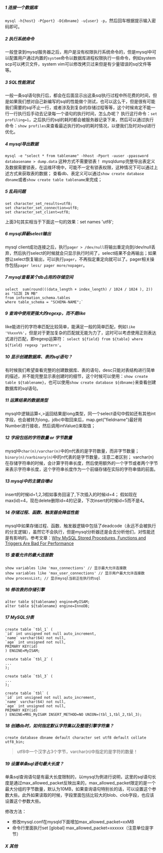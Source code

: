 ##### 1 连接一个数据库
```mysql -h{host} -P{port} -D{dbname} -u{user} -p```，然后回车根据提示输入密码即可。
##### 2 执行系统命令
一般登录到mysql服务器之后，用户是没有权限执行系统命令的，但是mysql中可以配置用户通过内置的```system```命令以数据库进程权限执行一些命令，例如system scp可以拷贝文件，system vim可以修改拷贝过来但是有少量错误的sql文件等等。
##### 3 SQL性能测试
一般一条sql语句执行后，都会在后面显示出这条sql执行过程中所花费的时间，但是如果我们想对自己新编写的sql的性能做个测试，也可以这么干，但是很有可能我们需要的sql不止一行，或者涉及到复杂的存储过程等等，这个时候肯定不能一行一行执行后手动去记录每一个语句的执行时间，怎么办呢？
执行这行命令：```set profiling=1```，之后执行的sql的耗时都会被服务器记录下来，然后可以通过执行命令：```show profiles```来查看最近执行的sql的耗时情况，以便我们及时对sql进行优化。
##### 4 mysql导出数据
```mysql -e "select * from tablename" -hhost -Pport -uuser -ppassword databasename > dump.data```
这种方式不需要锁表！
mysqldump完整导出表定义及数据需要锁表，在运维环境中，可能不一定有锁表权限，这种情况下可以通过上述方式来获取表的数据；
查看db、表定义可以通过```show create database dbname```或者```show create table tablename```来完成；
##### 5 乱码问题
```
set character_set_results=utf8;
set character_set_connection=utf8;
set character_set_client=utf8;
```
上面3句其实相当于下面这一句的效果：set names 'utf8';
##### 6 mysql屏蔽select输出
mysql client成功连接之后，执行```pager > /dev/null```将输出重定向到/dev/null丢弃，然后执行select的时候就会只显示执行时间了，select结果不会再输出；如果想让select恢复输出，可以执行```pager```，不再指定重定向就可以了。pager相关操作包括```pager less/ pager more/nopager```。
##### 7 mysql查看某个db占用的存储空间
```
select  sum(round(((data_length + index_length) / 1024 / 1024 ), 2)) as "SIZE IN MB"
from information_schema.tables
where table_schema = "SCHEMA-NAME";`
```
##### 9 查询中使用更强大的regexp，而不是like
like能进行的字符串匹配比较简单，能满足一般的简单匹配，例如```like '%%xxx%%'```，但是对于更加复杂的匹配就无能为力了，这时可以考虑使用正则表达式进行匹配，即regexp运算符：
```select ${field} from ${table} where ${field} regexp 'pattern'```。
##### 10 显示创建数据库、表的sql语句？
有时候我们希望查看完整的创建数据库、表的语句，desc只能对表结构进行简单的描述，并不能完整显示表创建时的细节，这个时候可以使用：```show create table ${tablename}```，也可以使用```show create database ${dbname}```来查看创建数据库的sql语句。
##### 11 运算结果的数据类型
mysql中逻辑运算<,>返回结果是long类型，同一个select语句中假如还有其他int字段，也会被转为long，jdbc中取回来后，map.get("fieldname")最好用Number进行接收，然后调用intValue()来取值；
##### 12 字段包括的字符数量 or 字节数量
mysql中```char(n)/varchar(n)```中的n代表的是字符数量，而非字节数量；
```binary(n)/varbinary(n)```中的n代表的是字节数量，注意二者区别；
varchar(n)在存储字符串的时候，会计算字符串长度，然后使用额外的一个字节或者两个字节来表示字符串长度，这个字符串长度作为一个前缀存储在实际的字符串值的前面。
##### 13 mysql中的主键自增id
insert的时候id=1,2,3假如事务回滚了,下次插入的时候id=4；
假如现在max(id)=4，现在delete删除id=4的记录，下次insert的时候id=5而不是4。
##### 14 存储过程、函数、触发器会降低性能
mysql中如果存储过程、函数、触发器逻辑中包括了deadcode（永远不会被执行的分支逻辑），虽然它不会执行，但是mysql分析器还是会去分析他们，对性能还是有影响的。参考文章：[Why MySQL Stored Procedures, Functions and Triggers Are Bad For Performance](https://www.percona.com/blog/2018/07/12/why-mysql-stored-procedures-functions-triggers-bad-performance/)

##### 15 查看允许的最大连接数
```
show variables like 'max_connections' // 显示最大允许连接数
show variables like 'max_user_connections' // 显示用户最大允许连接数
show processList; // 显示mysql当前正在执行的sql
```

##### 16 修改表的存储引擎
```
alter table ${tablename} engine=MyISAM;
alter table ${tablename} engine=InnoDB;
```

##### 17 MySQL分表
```
create table `tbl_1` (
`id` int unsigned not null auto_increment,
`name` varchar(64) not null,
`age` int unsigned not null,
PRIMARY KEY(id)
) ENGINE=MyISAM;

create table `tbl_2` (
...
);

create table `tbl_3` (
...
);

create table `tbl` (
`id` int unsigned not null auto_increment,
`name` varchar(64) not null,
`age` int unsigned not null,
PRIMARY KEY(id)
) ENGINE=MRG_MyISAM INSERT_METHOD=NO UNION=(tbl_1,tbl_2,tbl_3);
```

##### 18 创建db时，如何指定默认字符集以及整理引擎字符集？

```
create database dbname default character set utf8 default collate utf8_bin;
```
>utf8中一个汉字占3个字节，varchar(n)中指定的是字符的数量！

##### 19 设置单条sql语句最大长度？

单条sql查询语句是有最大长度限制的，以mysql为例进行说明，这里的sql语句长度是通过max_allowed_packet反映出来的，max_allowed_packet限定的是一个最大分组的字节数量，默认为10MB，如果查询语句特别长的话，可以设置这个参数大些。此外如果读取的时候，字段里面包括比较大的blob、clob字段，也应该设置这个参数大些。

修改方法：

- 修改mysql.conf在mysqld下面增加max_allowed_packet=xxMB
- 命令行里面执行set [global] max_allowed_packet=xxxxxx（注意单位是字节）

##### X 其他



